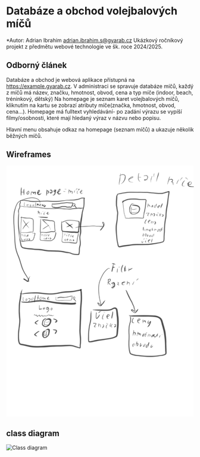 # Databáze a obchod volejbalových míčů
*Autor: Adrian Ibrahim <adrian.ibrahim.s@gyarab.cz>
Ukázkový ročníkový projekt z předmětu webové technologie ve šk. roce 2024/2025.

## Odborný článek
 Databáze a obchod je webová aplikace přístupná na https://example.gyarab.cz.
 V administraci se spravuje databáze míčů, každý z míčů má název, značku, hmotnost, obvod, cena a typ míče (indoor, beach, tréninkový, dětský)
Na homepage je seznam karet volejbalových míčů, kliknutím na kartu se zobrazí atributy míče(značka, hmotnost, obvod, cena...). 
 Homepage má fulltext vyhledávání- po zadání výrazu se vypíší filmy/osobnosti, které mají hledaný výraz v názvu nebo popisu.


Hlavní menu obsahuje odkaz na homepage (seznam míčů) a ukazuje několik běžných míčů.

## Wireframes
![wireframe](./Wireframe.png)
## class diagram
![Class diagram](./diagram.png)

